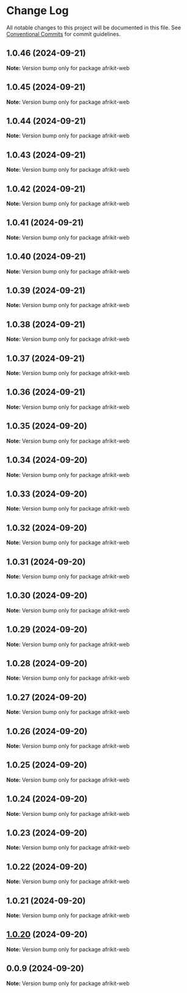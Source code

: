 # Change Log

All notable changes to this project will be documented in this file.
See [Conventional Commits](https://conventionalcommits.org) for commit guidelines.

## 1.0.46 (2024-09-21)

**Note:** Version bump only for package afrikit-web

## 1.0.45 (2024-09-21)

**Note:** Version bump only for package afrikit-web

## 1.0.44 (2024-09-21)

**Note:** Version bump only for package afrikit-web

## 1.0.43 (2024-09-21)

**Note:** Version bump only for package afrikit-web

## 1.0.42 (2024-09-21)

**Note:** Version bump only for package afrikit-web

## 1.0.41 (2024-09-21)

**Note:** Version bump only for package afrikit-web

## 1.0.40 (2024-09-21)

**Note:** Version bump only for package afrikit-web

## 1.0.39 (2024-09-21)

**Note:** Version bump only for package afrikit-web

## 1.0.38 (2024-09-21)

**Note:** Version bump only for package afrikit-web

## 1.0.37 (2024-09-21)

**Note:** Version bump only for package afrikit-web

## 1.0.36 (2024-09-21)

**Note:** Version bump only for package afrikit-web

## 1.0.35 (2024-09-20)

**Note:** Version bump only for package afrikit-web

## 1.0.34 (2024-09-20)

**Note:** Version bump only for package afrikit-web

## 1.0.33 (2024-09-20)

**Note:** Version bump only for package afrikit-web

## 1.0.32 (2024-09-20)

**Note:** Version bump only for package afrikit-web

## 1.0.31 (2024-09-20)

**Note:** Version bump only for package afrikit-web

## 1.0.30 (2024-09-20)

**Note:** Version bump only for package afrikit-web

## 1.0.29 (2024-09-20)

**Note:** Version bump only for package afrikit-web

## 1.0.28 (2024-09-20)

**Note:** Version bump only for package afrikit-web

## 1.0.27 (2024-09-20)

**Note:** Version bump only for package afrikit-web

## 1.0.26 (2024-09-20)

**Note:** Version bump only for package afrikit-web

## 1.0.25 (2024-09-20)

**Note:** Version bump only for package afrikit-web

## 1.0.24 (2024-09-20)

**Note:** Version bump only for package afrikit-web

## 1.0.23 (2024-09-20)

**Note:** Version bump only for package afrikit-web

## 1.0.22 (2024-09-20)

**Note:** Version bump only for package afrikit-web

## 1.0.21 (2024-09-20)

**Note:** Version bump only for package afrikit-web

## [1.0.20](https://github.com/AfrinvestOptimus/afrikit/compare/afrikit-web@0.0.9...afrikit-web@1.0.20) (2024-09-20)

**Note:** Version bump only for package afrikit-web

## 0.0.9 (2024-09-20)

**Note:** Version bump only for package afrikit-web
